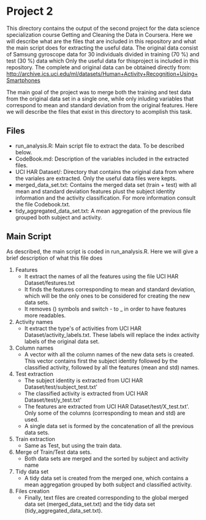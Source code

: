 # Project 2

This directory contains the output of the second project for the data science specialization course Getting and Cleaning the Data
in Coursera. Here we will describe what are the files that are included in this repository and what the main script does for
extracting the useful data.
The original data consist of Samsung gyroscope data for 30 individuals divided in training (70 %) and test (30 %) data which
Only the useful data for thisproject is included in this repository. The complete and original data can be obtained directly from:
http://archive.ics.uci.edu/ml/datasets/Human+Activity+Recognition+Using+Smartphones

The main goal of the project was to merge both the training and test data from the original data set in a single one, while only
inluding variables that correspond to mean and standard deviation from the original features. Here we will describe the files that
exist in this directory to acomplish this task.

## Files
* run_analysis.R: Main script file to extract the data. To be described below.
* CodeBook.md: Description of the variables included in the extracted files.
* UCI HAR Dataset/: Directory that contains the original data from where the variales are extracted. Only the useful data files were kepts.
* merged_data_set.txt: Contains the merged data set (train + test) with all mean and standard deviation features plust the subject identity
information and the activity classification. For more information consult the file Codebook.txt.
* tidy_aggregated_data_set.txt: A mean aggregation of the previous file grouped both subject and activity.

## Main Script

As described, the main script is coded in run_analysis.R. Here we will give a brief description of what this file does

1. Features
   * It extract the names of all the features using the file UCI HAR Dataset/festures.txt
   * It finds the features corresponding to mean and standard deviation, which will be the only ones to be considered for creating the new data sets.
   * It removes () symbols and switch - to _ in order to have features more readables.
2. Activity names
   * It extract the type's of activities from UCI HAR Dataset/activity_labels.txt. These labels will replace the index activity labels of the original data  set.
3. Column names
   * A vector with all the column names of the new data sets is created. This vector contains first the subject identity followed by the
     classified activity, followed by all the features (mean and std) names.
4. Test extraction
   * The subject identity is extracted from UCI HAR Dataset/test/subject_test.txt'
   * The classified activity is extracted from UCI HAR Dataset/test/y_test.txt'
   * The features are extracted from UCI HAR Dataset/test/X_test.txt'. Only some of the columns (corresponding to mean and std) are used.
   * A single data set is formed by the concatenation of all the previous data sets.
5. Train extraction
   * Same as Test, but using the train data.
6. Merge of Train/Test data sets.
   * Both data sets are merged and the sorted by subject and activity name
7. Tidy data set
   * A tidy data set is created from the merged one, which contains a mean aggregation grouped by both subject and classified activity.
8. Files creation
   * Finally, text files are created corresponding to the global merged data set (merged_data_set.txt) and the tidy data set (tidy_aggregated_data_set.txt).
   



